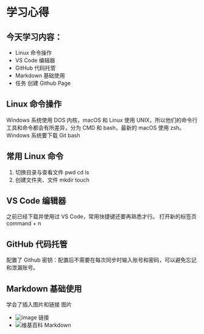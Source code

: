 # 学习心得

## 今天学习内容：

- Linux 命令操作
- VS Code 编辑器
- GitHub 代码托管
- Markdown 基础使用
- 任务 创建 Github Page

## Linux 命令操作

Windows 系统使用 DOS 内核，macOS 和 Linux 使用 UNIX，所以他们的命令行工具和命令都会有所差异，分为 CMD 和 bash，最新的 macOS 使用 zsh。
Windows 系统要下载 Git bash

## 常用 Linux 命令

1. 切换目录与查看文件 pwd cd ls
2. 创建文件夹、文件 mkdir touch

## VS Code 编辑器

之前已经下载并使用过 VS Code，常用快捷键还要再熟悉才行。
打开新的标签页 command + n

## GitHub 代码托管

配置了 Github 密钥：配置后不需要在每次同步时输入账号和密码，可以避免忘记和泄漏账号。

## Markdown 基础使用

学会了插入图片和链接
图片

- ![image](https://img2.woyaogexing.com/2019/06/05/eba97870da8a4614aad02fdfa0a4f08d!1080x1920.jpeg)
  链接
- ![维基百科 Markdown](https://zh.wikipedia.org/zh-hans/Markdown)
